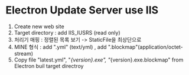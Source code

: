 
# Electron Update Server use IIS

1. Create new web site 
2. Target directory : add IIS_IUSRS (read only) 
3. 처리기 매핑 : 정렬된 목록 보기 -> StaticFile을 최상단으로
4. MINE 형식 : add ".yml" (text/yml) , add ".blockmap"(application/octet-stream) 
5. Copy file "latest.yml", "*{version}.exe", "*{version}.exe.blockmap" from Electron buil target directroy   
